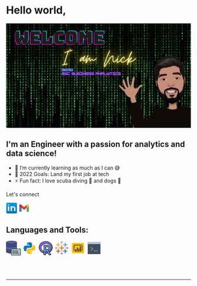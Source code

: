 # Hello world,
![alt text](https://github.com/nicktsekas/test/blob/main/welcome%20to%20github.png)

## I'm an Engineer with a passion for analytics and data science!

- 📖 I’m currently learning as much as I can 😅
- 🚀 2022 Goals: Land my first job at tech
- ⚡ Fun fact: I love scuba diving 🤿 and dogs 🐶

Let's connect 

[<img src='https://github.com/nicktsekas/test/blob/main/icons8-linkedin-64.png' alt='linkedin' height='30'>](https://www.linkedin.com/in/nikolastsekas)           [<img src='https://github.com/nicktsekas/test/blob/main/icons8-gmail-48.png' alt='email' height='30'>](mailto:nikolastsekas+github@gmail.com)

## Languages and Tools:

<img src='https://github.com/nicktsekas/test/blob/main/icons8-sql-60.png' alt='sql' height='40'>          <img src='https://github.com/nicktsekas/test/blob/main/icons8-python-48.png' alt='python' height='40'>     <img src='https://github.com/nicktsekas/test/blob/main/icons8-r-64.png' alt='r' height='40'>         <img src='https://github.com/nicktsekas/test/blob/main/icons8-tableau-software-48.png' alt='tableau' height='40'>         <img src='https://github.com/nicktsekas/test/blob/main/icons8-power-bi-48.png' alt='powerbi' height='40'>          <img src='https://github.com/nicktsekas/test/blob/main/icons8-console-40.png' alt='bash' height='40'>






<br />
<br />

---
